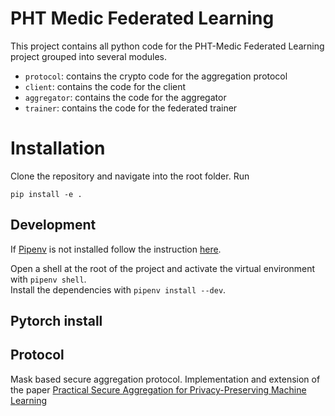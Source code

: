 # PHT Medic Federated Learning

This project contains all python code for the PHT-Medic Federated Learning project grouped into several modules.
- `protocol`: contains the crypto code for the aggregation protocol
- `client`: contains the code for the client
- `aggregator`: contains the code for the aggregator
- `trainer`: contains the code for the federated trainer

# Installation
Clone the repository and navigate into the root folder. Run
```shell
pip install -e .
```

## Development

If [Pipenv](https://pipenv.pypa.io/en/latest/) is not installed follow the instruction [here](https://pipenv.pypa.io/en/latest/).

Open a shell at the root of the project and activate the virtual environment with `pipenv shell`.  
Install the dependencies with `pipenv install --dev`.

## Pytorch install



## Protocol

Mask based secure aggregation protocol. Implementation and extension of the paper 
[Practical Secure Aggregation for Privacy-Preserving Machine Learning](https://dl.acm.org/doi/10.1145/3133956.3133982)

